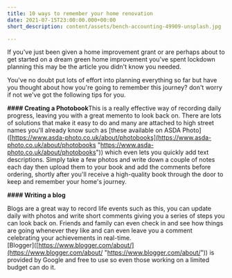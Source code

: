 ```yaml
---
title: 10 ways to remember your home renovation
date: 2021-07-15T23:00:00.000+00:00
short_description: content/assets/bench-accounting-49909-unsplash.jpg

---
```

If you've just been given a home improvement grant or are perhaps about to get started on a dream green home improvement you've spent lockdown planning this may be the article you didn't know you needed.

  
You've no doubt put lots of effort into planning everything so far but have you thought about how you're going to remember this journey? don't worry if not we've got the following tips for you.

  
**#### Creating a Photobook**This is a really effective way of recording daily progress, leaving you with a great memento to look back on. There are lots of solutions that make it easy to do and many are attached to high street names you'll already know such as \[these available on ASDA Photo\]([https://www.asda-photo.co.uk/about/photobooks](https://www.asda-photo.co.uk/about/photobooks "https://www.asda-photo.co.uk/about/photobooks")) which even lets you quickly add text descriptions. Simply take a few photos and write down a couple of notes each day then upload them to your book and add the comments before ordering, shortly after you'll receive a high-quality book through the door to keep and remember your home's journey.

  
**#### Writing a blog**

Blogs are a great way to record life events such as this, you can update daily with photos and write short comments giving you a series of steps you can look back on. Friends and family can even check in and see how things are going whenever they like and can even leave you a comment celebrating your achievements in real-time.  
\[Blogger\]([https://www.blogger.com/about/](https://www.blogger.com/about/ "https://www.blogger.com/about/")) is provided by Google and free to use so even those working on a limited budget can do it.